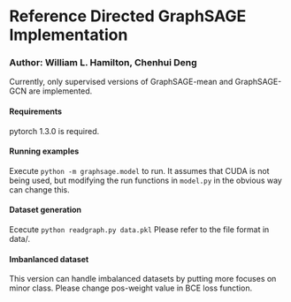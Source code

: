 # Reference Directed GraphSAGE Implementation
### Author: William L. Hamilton, Chenhui Deng


Currently, only supervised versions of GraphSAGE-mean and GraphSAGE-GCN are implemented. 

#### Requirements

pytorch 1.3.0 is required.

#### Running examples

Execute `python -m graphsage.model` to run.
It assumes that CUDA is not being used, but modifying the run functions in `model.py` in the obvious way can change this.

#### Dataset generation

Ececute `python readgraph.py data.pkl`
Please refer to the file format in data/.

#### Imbanlanced dataset

This version can handle imbalanced datasets by putting more focuses on minor class. Please change pos-weight value in BCE loss function.
